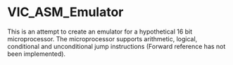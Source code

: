 # VIC_ASM_Emulator
This is an attempt to create an emulator for a hypothetical 16 bit microprocessor. The microprocessor supports arithmetic, logical, conditional and unconditional jump instructions (Forward reference has not been implemented). 
